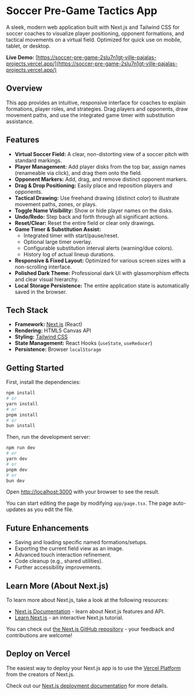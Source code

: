# Soccer Pre-Game Tactics App

A sleek, modern web application built with Next.js and Tailwind CSS for soccer coaches to visualize player positioning, opponent formations, and tactical movements on a virtual field. Optimized for quick use on mobile, tablet, or desktop.

**Live Demo:** [https://soccer-pre-game-2slu7n1gt-ville-pajalas-projects.vercel.app/](https://soccer-pre-game-2slu7n1gt-ville-pajalas-projects.vercel.app/)

## Overview

This app provides an intuitive, responsive interface for coaches to explain formations, player roles, and strategies. Drag players and opponents, draw movement paths, and use the integrated game timer with substitution assistance.

## Features

*   **Virtual Soccer Field:** A clear, non-distorting view of a soccer pitch with standard markings.
*   **Player Management:** Add player disks from the top bar, assign names (renameable via click), and drag them onto the field.
*   **Opponent Markers:** Add, drag, and remove distinct opponent markers.
*   **Drag & Drop Positioning:** Easily place and reposition players and opponents.
*   **Tactical Drawing:** Use freehand drawing (distinct color) to illustrate movement paths, zones, or plays.
*   **Toggle Name Visibility:** Show or hide player names on the disks.
*   **Undo/Redo:** Step back and forth through all significant actions.
*   **Reset/Clear:** Reset the entire field or clear only drawings.
*   **Game Timer & Substitution Assist:** 
    *   Integrated timer with start/pause/reset.
    *   Optional large timer overlay.
    *   Configurable substitution interval alerts (warning/due colors).
    *   History log of actual lineup durations.
*   **Responsive & Fixed Layout:** Optimized for various screen sizes with a non-scrolling interface.
*   **Polished Dark Theme:** Professional dark UI with glassmorphism effects and clear visual hierarchy.
*   **Local Storage Persistence:** The entire application state is automatically saved in the browser.

## Tech Stack

*   **Framework:** [Next.js](https://nextjs.org/) (React)
*   **Rendering:** HTML5 Canvas API
*   **Styling:** [Tailwind CSS](https://tailwindcss.com/)
*   **State Management:** React Hooks (`useState`, `useReducer`)
*   **Persistence:** Browser `localStorage`

## Getting Started

First, install the dependencies:

```bash
npm install
# or
yarn install
# or
pnpm install
# or
bun install
```

Then, run the development server:

```bash
npm run dev
# or
yarn dev
# or
pnpm dev
# or
bun dev
```

Open [http://localhost:3000](http://localhost:3000) with your browser to see the result.

You can start editing the page by modifying `app/page.tsx`. The page auto-updates as you edit the file.

## Future Enhancements

*   Saving and loading specific named formations/setups.
*   Exporting the current field view as an image.
*   Advanced touch interaction refinement.
*   Code cleanup (e.g., shared utilities).
*   Further accessibility improvements.

## Learn More (About Next.js)

To learn more about Next.js, take a look at the following resources:

*   [Next.js Documentation](https://nextjs.org/docs) - learn about Next.js features and API.
*   [Learn Next.js](https://nextjs.org/learn) - an interactive Next.js tutorial.

You can check out [the Next.js GitHub repository](https://github.com/vercel/next.js) - your feedback and contributions are welcome!

## Deploy on Vercel

The easiest way to deploy your Next.js app is to use the [Vercel Platform](https://vercel.com/new?utm_medium=default-template&filter=next.js&utm_source=create-next-app&utm_campaign=create-next-app-readme) from the creators of Next.js.

Check out our [Next.js deployment documentation](https://nextjs.org/docs/app/building-your-application/deploying) for more details.
